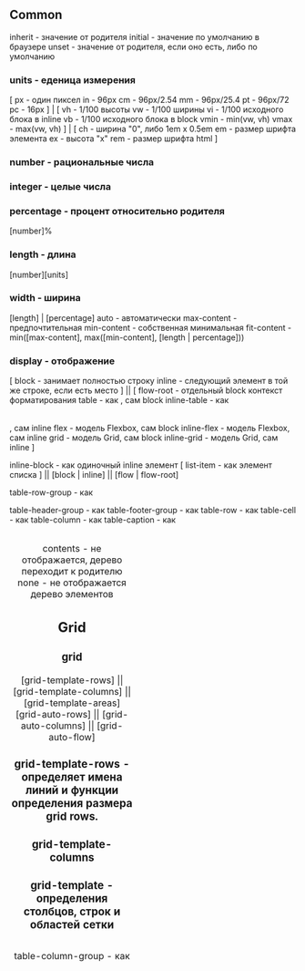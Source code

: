 ## Common
inherit - значение от родителя
initial - значение по умолчанию в браузере
unset - значение от родителя, если оно есть, либо по умолчанию

### units - еденица измерения
[
  px - один пиксел
  in - 96px
  cm - 96px/2.54
  mm - 96px/25.4
  pt - 96px/72
  pc - 16px
] | [
  vh - 1/100 высоты
  vw - 1/100 ширины
  vi - 1/100 исходного блока в inline
  vb - 1/100 исходного блока в block
  vmin - min(vw, vh)
  vmax - max(vw, vh)
] | [
  ch - ширина "0", либо 1em x 0.5em
  em - размер шрифта элемента
  ex - высота "x"
  rem - размер шрифта html
]

### number - рациональные числа

### integer - целые числа

### percentage - процент относительно родителя
[number]%

### length - длина
[number][units]

### width - ширина
[length] | [percentage]
auto - автоматически
max-content - предпочтительная
min-content - собственная минимальная
fit-content - min([max-content], max([min-content], [length | percentage]))

### display - отображение
[
  block - занимает полностью строку
  inline - следующий элемент в той же строке, если есть место
] || [
  flow-root - отдельный block контекст форматирования
  table - как <table>, сам block
  inline-table - как <table>, сам inline
  flex - модель Flexbox, сам block
  inline-flex - модель Flexbox, сам inline
  grid - модель Grid, сам block
  inline-grid - модель Grid, сам inline
]

inline-block - как одиночный inline элемент
[
  list-item - как элемент списка
] || [block | inline] || [flow | flow-root]

table-row-group - как <tbody>
table-header-group - как <thead>
table-footer-group - как <tfoot>
table-row - как <tr>
table-cell - как <td>
table-column-group - как <colgroup>
table-column - как <col>
table-caption - как <caption>

contents - не отображается, дерево переходит к родителю
none - не отображается дерево элементов

## Grid
### grid
[grid-template-rows] || [grid-template-columns] || [grid-template-areas]
[grid-auto-rows] || [grid-auto-columns] || [grid-auto-flow]
### grid-template-rows - определяет имена линий и функции определения размера grid rows.
### grid-template-columns
### grid-template - определения столбцов, строк и областей сетки